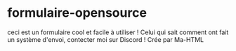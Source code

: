 # formulaire-opensource
ceci est un formulaire cool et facile à utiliser !
Celui qui sait comment ont fait un système d'envoi, contecter moi sur Discord !
Crée par Ma-HTML
